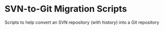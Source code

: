 # SVN-to-Git Migration Scripts

Scripts to help convert an SVN repository (with history) into a Git repository

